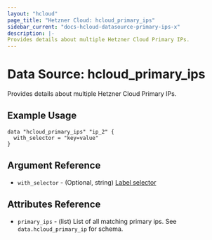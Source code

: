 ```yaml
---
layout: "hcloud"
page_title: "Hetzner Cloud: hcloud_primary_ips"
sidebar_current: "docs-hcloud-datasource-primary-ips-x"
description: |-
Provides details about multiple Hetzner Cloud Primary IPs.
---
```


# Data Source: hcloud_primary_ips
Provides details about multiple Hetzner Cloud Primary IPs.


## Example Usage
```hcl
data "hcloud_primary_ips" "ip_2" {
  with_selector = "key=value"
}
```

## Argument Reference

- `with_selector` - (Optional, string) [Label selector](https://docs.hetzner.cloud/#overview-label-selector)

## Attributes Reference
- `primary_ips` - (list) List of all matching primary ips. See `data.hcloud_primary_ip` for schema.
